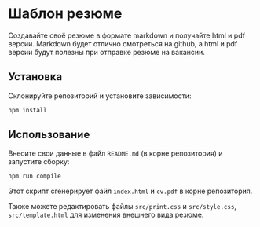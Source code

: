 # Шаблон резюме

Создавайте своё резюме в формате markdown и получайте html и pdf версии. Markdown будет отлично смотреться на github, а html и pdf версии будут полезны при отправке резюме на вакансии.

## Установка

Склонируйте репозиторий и установите зависимости:

```bash
npm install
```

## Использование

Внесите свои данные в файл `README.md` (в корне репозитория) и запустите сборку:

```bash
npm run compile
```

Этот скрипт сгенерирует файл `index.html` и `cv.pdf` в корне репозитория.

Также можете редактировать файлы `src/print.css` и `src/style.css`, `src/template.html` для изменения внешнего вида резюме.

